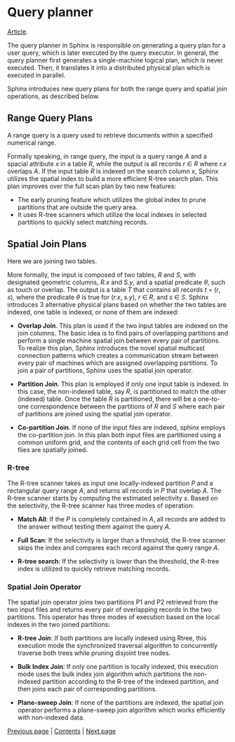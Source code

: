 # Query planner

[Article](https://www-users.cse.umn.edu/~mokbel/papers/gis15a.pdf).

The query planner in Sphinx is responsible on generating a query
plan for a user query, which is later executed by the query executor. In general, the query planner first generates a single-machine
logical plan, which is never executed. Then, it translates it into a
distributed physical plan which is executed in parallel. 

Sphinx introduces new query plans for both the range query and spatial join
operations, as described below.

## Range Query Plans

A range query is a query used to retrieve documents within a specified numerical range.

Formally speaking, in range query, the input is a query range *A* and a spacial
attribute *x* in a table *R*, while the output is all records *r* ∈ *R* where *r.x* 
overlaps *A*. If the input table *R* is indexed on the search column
*x*, Sphinx utilizes the spatial index to build a more efficient R-tree
search plan. This plan improves over the full scan plan by two new features:
* The early pruning feature which utilizes the global
index to prune partitions that are outside the query area.
* It uses R-tree scanners which utilize the local indexes in selected partitions 
to quickly select matching records.

## Spatial Join Plans

Here we are joining two tables.

More formally, the input is composed of two tables, *R* and *S*, with
designated geometric columns, *R.x* and *S.y*, and a spatial predicate
*θ*, such as touch or overlap. The output is a table *T* that contains all
records *t* = (*r*, *s*), where the predicate *θ* is true for (*r.x*, *s.y*), 
*r* ∈ *R*, and *s* ∈ *S*. Sphinx introduces 3 alternative physical plans
based on whether the two tables are indexed, one table is indexed, or none 
of them are indexed:

* **Overlap Join**. This plan is used if the two input tables are indexed on 
the join columns. The basic idea is to find pairs of overlapping partitions 
and perform a single machine spatial join between every pair of partitions. 
To realize this plan, Sphinx introduces the novel spatial multicast connection
patterns which creates a communication stream between every pair
of machines which are assigned overlapping partitions. To join a
pair of partitions, Sphinx uses the spatial join operator. 

* **Partition Join**. This plan is employed
if only one input table is indexed. In this case, the non-indexed
table, say *R*, is partitioned to match the other (indexed) table. Once
the table *R* is partitioned, there will be a one-to-one correspondence
between the partitions of *R* and *S* where each pair of partitions are
joined using the spatial join operator.

* **Co-partition Join**. If none of the input files are indexed,
sphinx employs the co-partition join. In this plan both input files are 
partitioned using a common uniform grid, and the contents of each grid cell 
from the two files are spatially joined.

### R-tree

The R-tree scanner takes as input one locally-indexed partition
*P* and a rectangular query range *A*, and returns all records in *P* that
overlap *A*. The R-tree scanner starts by computing the estimated
selectivity *s*. Based on the selectivity, the R-tree scanner has three modes
of operation:

* **Match All**: If the *P* is completely contained in
*A*, all records are added to the answer without testing them against
the query *A*.

* **Full Scan**: If the selectivity is
larger than a threshold, the R-tree scanner skips the
index and compares each record against the query range *A*. 

* **R-tree search**: If the selectivity is lower than the threshold, the R-tree
index is utilized to quickly retrieve matching records.

### Spatial Join Operator

The spatial join operator joins two partitions P1 and P2 retrieved from 
the two input files and returns every pair of overlapping records in the 
two partitions. This operator has three
modes of execution based on the local indexes in the two joined
partitions:

* **R-tree Join**: If both partitions are locally indexed using Rtree, this 
execution mode the synchronized traversal algorithm
to concurrently traverse both trees while pruning disjoint tree
nodes.

* **Bulk Index Join**: If only one partition is locally indexed, this execution mode 
uses the bulk index join algorithm which partitions the non-indexed 
partition according to the R-tree
of the indexed partition, and then joins each pair of corresponding partitions.

* **Plane-sweep Join**: If none of the partitions are
indexed, the spatial join operator performs a plane-sweep join algorithm
which works efficiently with non-indexed data.

[Previous page](../query_exec/query_exec.md) | [Contents](../README.md) | [Next page](../transactions/transactions.md)